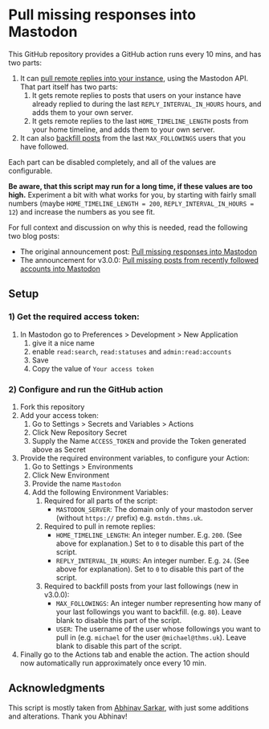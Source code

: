 # Pull missing responses into Mastodon

This GitHub repository provides a GitHub action runs every 10 mins, and has two parts:

1. It can [pull remote replies into your instance](https://blog.thms.uk/2023/03/pull-missing-responses-into-mastodon?utm_source=github), using the Mastodon API. That part itself has two parts:
   1. It gets remote replies to posts that users on your instance have already replied to during the last `REPLY_INTERVAL_IN_HOURS` hours, and adds them to your own server.
   2. It gets remote replies to the last `HOME_TIMELINE_LENGTH` posts from your home timeline, and adds them to your own server.
2. It can also [backfill posts](https://blog.thms.uk/2023/03/backfill-recently-followed-accounts?utm_source=github) from the last `MAX_FOLLOWINGS` users that you have followed.

Each part can be disabled completely, and all of the values are configurable.

**Be aware, that this script may run for a long time, if these values are too high.** Experiment a bit with what works for you, by starting with fairly small numbers (maybe `HOME_TIMELINE_LENGTH = 200`, `REPLY_INTERVAL_IN_HOURS = 12`) and increase the numbers as you see fit.

For full context and discussion on why this is needed, read the following two blog posts: 

- The original announcement post: [Pull missing responses into Mastodon](https://blog.thms.uk/2023/03/pull-missing-responses-into-mastodon?utm_source=github)
- The announcement for v3.0.0: [Pull missing posts from recently followed accounts into Mastodon](https://blog.thms.uk/2023/03/backfill-recently-followed-accounts?utm_source=github)

## Setup

### 1) Get the required access token:

1. In Mastodon go to Preferences > Development > New Application
   1. give it a nice name
   2. enable `read:search`, `read:statuses` and `admin:read:accounts `
   3. Save
   4. Copy the value of `Your access token`

### 2) Configure and run the GitHub action

1. Fork this repository
2. Add your access token:
   1.  Go to Settings > Secrets and Variables > Actions
   2.  Click New Repository Secret
   3.  Supply the Name `ACCESS_TOKEN` and provide the Token generated above as Secret
3. Provide the required environment variables, to configure your Action:
   1. Go to Settings > Environments
   2. Click New Environment
   3. Provide the name `Mastodon`
   4. Add the following Environment Variables:
      1. Required for all parts of the script:
         - `MASTODON_SERVER`: The domain only of your mastodon server (without `https://` prefix) e.g. `mstdn.thms.uk`. 
      2. Required to pull in remote replies:
         - `HOME_TIMELINE_LENGTH`: An integer number. E.g. `200`. (See above for explanation.) Set to `0` to disable this part of the script.
         - `REPLY_INTERVAL_IN_HOURS`: An integer number. E.g. `24`. (See above for explanation). Set to `0` to disable this part of the script.
      3. Required to backfill posts from your last followings (new in v3.0.0):
         - `MAX_FOLLOWINGS`: An integer number representing how many of your last followings you want to backfill. (e.g. `80`). Leave blank to disable this part of the script.
         - `USER`: The username of the user whose followings you want to pull in (e.g. `michael` for the user `@michael@thms.uk`). Leave blank to disable this part of the script.
4. Finally go to the Actions tab and enable the action. The action should now automatically run approximately once every 10 min. 

## Acknowledgments

This script is mostly taken from [Abhinav Sarkar](https://notes.abhinavsarkar.net/2023/mastodon-context), with just some additions and alterations. Thank you Abhinav!
